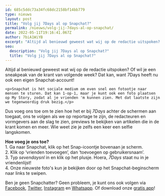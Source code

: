 ```yaml
---
id: 685c5ddc73a34fc68dc2158bf14bb779
type: nieuws
layout: post
title: "Volg jij 7Days al op Snapchat?"
permalink: /nieuws/volg-jij-7days-al-op-snapchat/
date: 2022-05-11T19:16:41.067Z
author: 7biA1WiYB
excerpt: "Altijd al benieuwd geweest wat wij op de redactie uitspoken? Of wil je een sneakpeak van de krant van volgende week? Dat kan, want 7Days heeft nu ook een eigen Snapchat-account!  "
seo:
  description: "Volg jij 7Days al op Snapchat?"
  title: "Volg jij 7Days al op Snapchat?"
---
```

Altijd al benieuwd geweest wat wij op de redactie uitspoken? Of wil je een sneakpeak van de krant van volgende week? Dat kan, want 7Days heeft nu ook een eigen Snapchat-account!  

    <p>Snapchat is hét sociale medium om even snel een fotootje naar mensen te sturen. Dat kan 1-op-1, maar je kunt ook een foto plaatsen op My Story, zodat al je vrienden 'm kunnen zien. Met dat laatste zijn we tegenwoordig druk bezig.</p>
<p>Dus voeg ons toe om te zien hoe het er bij <em>7Days </em>achter de schermen aan toegaat, ons te volgen als we op reportage te zijn, de redacteuren en vormgevers aan de slag te zien, previews te bekijken van artikelen die in de krant komen en meer. Wie weet zie je zelfs een keer een selfie langskomen. </p>
<p><strong>Hoe voeg je ons toe?</strong><br>1. Ga naar Snapchat, klik op het Snap-icoontje bovenaan je scherm.<br>2. Klik op ‘vrienden toevoegen’, dan ‘toevoegen op gebruikersnaam’.<br>3. Typ <em>sevendaysnl</em> in en klik op het plusje. Hoera, <em>7Days</em> staat nu in je vriendenlijst!<br>4. Onze nieuwste foto's kun je bekijken door op het Snapchat-beginscherm naar links te swipen.</p>
<p>Ben je geen Snapchatter? Geen probleem, je kunt ons ook volgen via <a href="https://www.facebook.com/7Daysnl?ref=bookmarks">Facebook</a>, <a href="https://twitter.com/7daysnl">Twitter</a>, <a href="https://instagram.com/7DAysnl/">Instagram</a> en <a href="https://7dagen.netlify.app/whatsapp">Whatsapp</a>. Of download onze <a href="https://7dagen.netlify.app/app">gratis app</a>! </p>  
